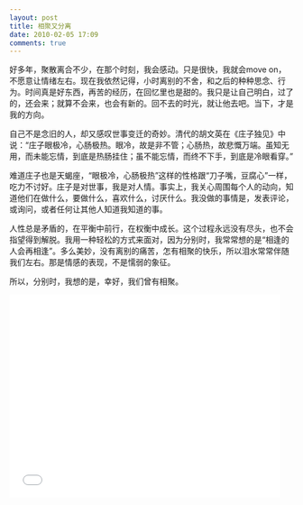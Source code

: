 ```yaml
---
layout: post
title: 相聚又分离
date: 2010-02-05 17:09
comments: true
---
```

好多年，聚散离合不少，在那个时刻，我会感动。只是很快，我就会move on，不愿意让情绪左右。现在我依然记得，小时离别的不舍，和之后的种种思念、行为。时间真是好东西，再苦的经历，在回忆里也是甜的。我只是让自己明白，过了的，还会来；就算不会来，也会有新的。回不去的时光，就让他去吧。当下，才是我的方向。

自己不是念旧的人，却又感叹世事变迁的奇妙。清代的胡文英在《庄子独见》中说：“庄子眼极冷，心肠极热。眼冷，故是非不管；心肠热，故悲慨万端。虽知无用，而未能忘情，到底是热肠挂住；虽不能忘情，而终不下手，到底是冷眼看穿。”

难道庄子也是天蝎座，“眼极冷，心肠极热”这样的性格跟“刀子嘴，豆腐心”一样，吃力不讨好。庄子是对世事，我是对人情。事实上，我关心周围每个人的动向，知道他们在做什么，要做什么，喜欢什么，讨厌什么。我没做的事情是，发表评论，或询问，或者任何让其他人知道我知道的事。

人性总是矛盾的，在平衡中前行，在权衡中成长。这个过程永远没有尽头，也不会指望得到解脱。我用一种轻松的方式来面对，因为分别时，我常常想的是“相逢的人会再相逢”。多么美妙，没有离别的痛苦，怎有相聚的快乐，所以泪水常常伴随我们左右。那是情感的表现，不是懦弱的象征。

所以，分别时，我想的是，幸好，我们曾有相聚。

<iframe width="480" height="360" src="//www.youtube.com/embed/i46K_9N_YgY" frameborder="0" allowfullscreen></iframe>